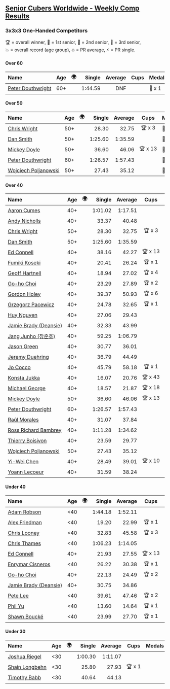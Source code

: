 <style>table {white-space: nowrap;}</style>
<link rel="stylesheet" type="text/css" href="/scw-comp/css/flags.css" />

## [Senior Cubers Worldwide - Weekly Comp Results](/scw-comp/results/)
### 3x3x3 One-Handed Competitors

<span style="white-space: nowrap;">🏆 = overall winner</span>, <span style="white-space: nowrap;">🥇 = 1st senior</span>, <span style="white-space: nowrap;">🥈 = 2nd senior</span>, <span style="white-space: nowrap;">🥉 = 3rd senior</span>, <span style="white-space: nowrap;">💥 = overall record (age group)</span>, <span style="white-space: nowrap;">🔥 = PR average</span>, <span style="white-space: nowrap;">⚡ = PR single</span>.

#### Over 60

| Name | Age | 🌍 | Single | Average | Cups | Medals | Achievements |
| :-- | :--: | :--: | --: | --: | :--: | :-- | :-- |
| [Peter Douthwright](../../persons/peter_douthwright/333oh.md) | 60+ | <i class="flag flag-CA" /> | 1:44.59 | DNF |  | 🥇 x 1 | 💥 x 1, 🔥 x 1, ⚡ x 3 |

#### Over 50

| Name | Age | 🌍 | Single | Average | Cups | Medals | Achievements |
| :-- | :--: | :--: | --: | --: | :--: | :-- | :-- |
| [Chris Wright](../../persons/chris_wright/333oh.md) | 50+ | <i class="flag flag-GB" /> | 28.30 | 32.75 | 🏆 x 3 | 🥇 x 3 | 💥 x 3, 🔥 x 3, ⚡ x 2 |
| [Dan Smith](../../persons/dan_smith/333oh.md) | 50+ | <i class="flag flag-US" /> | 1:25.60 | 1:35.59 |  | 🥉 x 2 | 🔥 x 1, ⚡ x 1 |
| [Mickey Doyle](../../persons/mickey_doyle/333oh.md) | 50+ | <i class="flag flag-US" /> | 36.60 | 46.06 | 🏆 x 13 | 🥇 x 15, 🥈 x 12, 🥉 x 3 | 🔥 x 8, ⚡ x 8 |
| [Peter Douthwright](../../persons/peter_douthwright/333oh.md) | 60+ | <i class="flag flag-CA" /> | 1:26.57 | 1:57.43 |  | 🥇 x 1 | 💥 x 1, 🔥 x 1, ⚡ x 3 |
| [Wojciech Poljanowski](../../persons/wojciech_poljanowski/333oh.md) | 50+ | <i class="flag flag-PL" /> | 27.43 | 35.12 |  | 🥉 x 2 | 💥 x 4, 🔥 x 3, ⚡ x 3 |

#### Over 40

| Name | Age | 🌍 | Single | Average | Cups | Medals | Achievements |
| :-- | :--: | :--: | --: | --: | :--: | :-- | :-- |
| [Aaron Cumes](../../persons/aaron_cumes/333oh.md) | 40+ | <i class="flag flag-GB" /> | 1:01.02 | 1:17.51 |  |  | 🔥 x 7, ⚡ x 8 |
| [Andy Nicholls](../../persons/andy_nicholls/333oh.md) | 40+ | <i class="flag flag-GB" /> | 33.37 | 40.48 |  | 🥉 x 2 | 🔥 x 2, ⚡ x 5 |
| [Chris Wright](../../persons/chris_wright/333oh.md) | 50+ | <i class="flag flag-GB" /> | 28.30 | 32.75 | 🏆 x 3 | 🥇 x 3 | 💥 x 3, 🔥 x 3, ⚡ x 2 |
| [Dan Smith](../../persons/dan_smith/333oh.md) | 50+ | <i class="flag flag-US" /> | 1:25.60 | 1:35.59 |  | 🥉 x 2 | 🔥 x 1, ⚡ x 1 |
| [Ed Connell](../../persons/ed_connell/333oh.md) | 40+ | <i class="flag flag-IE" /> | 38.16 | 42.27 | 🏆 x 13 | 🥈 x 1 | 🔥 x 8, ⚡ x 3 |
| [Fumiki Koseki](../../persons/fumiki_koseki/333oh.md) | 40+ | <i class="flag flag-JP" /> | 20.41 | 26.24 | 🏆 x 1 | 🥇 x 1, 🥈 x 19, 🥉 x 3 | 🔥 x 6, ⚡ x 5 |
| [Geoff Hartnell](../../persons/geoff_hartnell/333oh.md) | 40+ | <i class="flag flag-GB" /> | 18.94 | 27.02 | 🏆 x 4 | 🥇 x 5, 🥈 x 28, 🥉 x 21 | 🔥 x 10, ⚡ x 7 |
| [Go-ho Choi](../../persons/go_ho_choi/333oh.md) | 40+ | <i class="flag flag-KR" /> | 23.29 | 27.89 | 🏆 x 2 | 🥈 x 1 | 💥 x 1, 🔥 x 3, ⚡ x 2 |
| [Gordon Holey](../../persons/gordon_holey/333oh.md) | 40+ | <i class="flag flag-US" /> | 39.37 | 50.93 | 🏆 x 6 | 🥇 x 7, 🥈 x 5 | 🔥 x 5, ⚡ x 2 |
| [Grzegorz Pacewicz](../../persons/grzegorz_pacewicz/333oh.md) | 40+ | <i class="flag flag-PL" /> | 24.78 | 32.65 | 🏆 x 1 | 🥇 x 1, 🥈 x 2 | 🔥 x 3, ⚡ x 2 |
| [Huy Nguyen](../../persons/huy_nguyen/333oh.md) | 40+ | <i class="flag flag-CA" /> | 27.06 | 29.43 |  | 🥈 x 7, 🥉 x 20 | 🔥 x 12, ⚡ x 4 |
| [Jamie Brady (Deansie)](../../persons/jamie_brady/333oh.md) | 40+ | <i class="flag flag-GB" /> | 32.33 | 43.99 |  |  | 🔥 x 5, ⚡ x 4 |
| [Jang Junho (장준호)](../../persons/jang_junho/333oh.md) | 40+ | <i class="flag flag-KR" /> | 59.25 | 1:06.79 |  |  | 🔥 x 3, ⚡ x 3 |
| [Jason Green](../../persons/jason_green/333oh.md) | 40+ | <i class="flag flag-US" /> | 30.77 | 36.01 |  | 🥈 x 1 | 🔥 x 2, ⚡ x 2 |
| [Jeremy Duehring](../../persons/jeremy_duehring/333oh.md) | 40+ | <i class="flag flag-US" /> | 36.79 | 44.49 |  | 🥉 x 1 | 🔥 x 2, ⚡ x 2 |
| [Jo Cocco](../../persons/jo_cocco/333oh.md) | 40+ | <i class="flag flag-GB" /> | 45.79 | 58.18 | 🏆 x 1 | 🥇 x 3, 🥈 x 1 | 🔥 x 5, ⚡ x 6 |
| [Konsta Jukka](../../persons/konsta_jukka/333oh.md) | 40+ | <i class="flag flag-FI" /> | 16.07 | 20.76 | 🏆 x 43 | 🥇 x 43 | 💥 x 3, 🔥 x 5, ⚡ x 4 |
| [Michael George](../../persons/michael_george/333oh.md) | 40+ | <i class="flag flag-GB" /> | 18.57 | 21.87 | 🏆 x 18 | 🥇 x 22 | 💥 x 5, 🔥 x 3, ⚡ x 5 |
| [Mickey Doyle](../../persons/mickey_doyle/333oh.md) | 50+ | <i class="flag flag-US" /> | 36.60 | 46.06 | 🏆 x 13 | 🥇 x 15, 🥈 x 12, 🥉 x 3 | 🔥 x 8, ⚡ x 8 |
| [Peter Douthwright](../../persons/peter_douthwright/333oh.md) | 60+ | <i class="flag flag-CA" /> | 1:26.57 | 1:57.43 |  | 🥇 x 1 | 💥 x 1, 🔥 x 1, ⚡ x 3 |
| [Raúl Morales](../../persons/raul_morales/333oh.md) | 40+ | <i class="flag flag-ES" /> | 31.07 | 37.84 |  |  | 🔥 x 1, ⚡ x 1 |
| [Ross Richard Bambrey](../../persons/ross_richard_bambrey/333oh.md) | 40+ | <i class="flag flag-GB" /> | 1:11.28 | 1:34.62 |  | 🥈 x 1 | 🔥 x 1, ⚡ x 1 |
| [Thierry Boisivon](../../persons/thierry_boisivon/333oh.md) | 40+ | <i class="flag flag-FR" /> | 23.59 | 29.77 |  | 🥇 x 1, 🥈 x 10, 🥉 x 7 | 🔥 x 8, ⚡ x 3 |
| [Wojciech Poljanowski](../../persons/wojciech_poljanowski/333oh.md) | 50+ | <i class="flag flag-PL" /> | 27.43 | 35.12 |  | 🥉 x 2 | 💥 x 4, 🔥 x 3, ⚡ x 3 |
| [Yi-Wei Chen](../../persons/yi_wei_chen/333oh.md) | 40+ | <i class="flag flag-TW" /> | 28.49 | 39.01 | 🏆 x 10 | 🥇 x 12 | 🔥 x 3, ⚡ x 4 |
| [Yoann Lecoeur](../../persons/yoann_lecoeur/333oh.md) | 40+ | <i class="flag flag-FR" /> | 31.59 | 38.24 |  | 🥉 x 1 | 🔥 x 1, ⚡ x 1 |

#### Under 40

| Name | Age | 🌍 | Single | Average | Cups | Medals | Achievements |
| :-- | :--: | :--: | --: | --: | :--: | :-- | :-- |
| [Adam Robson](../../persons/adam_robson/333oh.md) | <40 | <i class="flag flag-GB" /> | 1:44.18 | 1:52.11 |  |  | 🔥 x 1, ⚡ x 1 |
| [Alex Friedman](../../persons/alex_friedman/333oh.md) | <40 | <i class="flag flag-IL" /> | 19.20 | 22.99 | 🏆 x 1 |  | 🔥 x 5, ⚡ x 5 |
| [Chris Looney](../../persons/chris_looney/333oh.md) | <40 | <i class="flag flag-US" /> | 32.83 | 45.58 | 🏆 x 3 |  | 🔥 x 3, ⚡ x 3 |
| [Chris Thames](../../persons/chris_thames/333oh.md) | <40 | <i class="flag flag-US" /> | 1:06.23 | 1:14.05 |  |  | 🔥 x 5, ⚡ x 4 |
| [Ed Connell](../../persons/ed_connell/333oh.md) | 40+ | <i class="flag flag-IE" /> | 21.93 | 27.55 | 🏆 x 13 | 🥈 x 1 | 🔥 x 8, ⚡ x 3 |
| [Enrymar Cisneros](../../persons/enrymar_cisneros/333oh.md) | <40 | <i class="flag flag-VE" /> | 26.22 | 30.38 | 🏆 x 1 |  | 🔥 x 3, ⚡ x 1 |
| [Go-ho Choi](../../persons/go_ho_choi/333oh.md) | 40+ | <i class="flag flag-KR" /> | 22.13 | 24.49 | 🏆 x 2 | 🥈 x 1 | 💥 x 1, 🔥 x 3, ⚡ x 2 |
| [Jamie Brady (Deansie)](../../persons/jamie_brady/333oh.md) | 40+ | <i class="flag flag-GB" /> | 30.75 | 34.86 |  |  | 🔥 x 5, ⚡ x 4 |
| [Pete Lee](../../persons/pete_lee/333oh.md) | <40 | <i class="flag flag-GB" /> | 39.61 | 47.46 | 🏆 x 2 |  | 🔥 x 2, ⚡ x 1 |
| [Phil Yu](../../persons/phil_yu/333oh.md) | <40 | <i class="flag flag-US" /> | 13.60 | 14.64 | 🏆 x 1 |  | 💥 x 1, 🔥 x 1, ⚡ x 1 |
| [Shawn Boucké](../../persons/shawn_boucke/333oh.md) | <40 | <i class="flag flag-US" /> | 23.99 | 27.70 | 🏆 x 1 |  | 🔥 x 1, ⚡ x 2 |

#### Under 30

| Name | Age | 🌍 | Single | Average | Cups | Medals | Achievements |
| :-- | :--: | :--: | --: | --: | :--: | :-- | :-- |
| [Joshua Riegel](../../persons/joshua_riegel/333oh.md) | <30 | <i class="flag flag-US" /> | 1:00.30 | 1:11.07 |  |  | 🔥 x 4, ⚡ x 4 |
| [Shain Longbehn](../../persons/shain_longbehn/333oh.md) | <30 | <i class="flag flag-US" /> | 25.80 | 27.93 | 🏆 x 1 |  | 🔥 x 1, ⚡ x 1 |
| [Timothy Babb](../../persons/timothy_babb/333oh.md) | <30 | <i class="flag flag-CA" /> | 40.64 | 44.13 |  |  | 🔥 x 1, ⚡ x 1 |


<!-- Global site tag (gtag.js) - Google Analytics -->
<script async src="https://www.googletagmanager.com/gtag/js?id=UA-86348435-3"></script>
<script>window.dataLayer = window.dataLayer || []; function gtag() {dataLayer.push(arguments);} gtag('js', new Date()); gtag('config', 'UA-86348435-3');</script>
